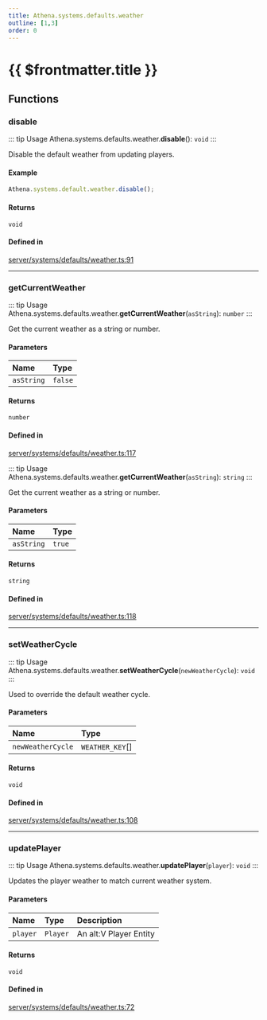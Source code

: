 ```yaml
---
title: Athena.systems.defaults.weather
outline: [1,3]
order: 0
---
```


# {{ $frontmatter.title }}


## Functions

### disable

::: tip Usage
Athena.systems.defaults.weather.**disable**(): `void`
:::

Disable the default weather from updating players.

#### Example
```ts
Athena.systems.default.weather.disable();
```

#### Returns

`void`

#### Defined in

[server/systems/defaults/weather.ts:91](https://github.com/Stuyk/altv-athena/blob/2b4a7e1/src/core/server/systems/defaults/weather.ts#L91)

___

### getCurrentWeather

::: tip Usage
Athena.systems.defaults.weather.**getCurrentWeather**(`asString`): `number`
:::

Get the current weather as a string or number.

#### Parameters

| Name | Type |
| :------ | :------ |
| `asString` | ``false`` |

#### Returns

`number`

#### Defined in

[server/systems/defaults/weather.ts:117](https://github.com/Stuyk/altv-athena/blob/2b4a7e1/src/core/server/systems/defaults/weather.ts#L117)

::: tip Usage
Athena.systems.defaults.weather.**getCurrentWeather**(`asString`): `string`
:::

Get the current weather as a string or number.

#### Parameters

| Name | Type |
| :------ | :------ |
| `asString` | ``true`` |

#### Returns

`string`

#### Defined in

[server/systems/defaults/weather.ts:118](https://github.com/Stuyk/altv-athena/blob/2b4a7e1/src/core/server/systems/defaults/weather.ts#L118)

___

### setWeatherCycle

::: tip Usage
Athena.systems.defaults.weather.**setWeatherCycle**(`newWeatherCycle`): `void`
:::

Used to override the default weather cycle.

#### Parameters

| Name | Type |
| :------ | :------ |
| `newWeatherCycle` | `WEATHER_KEY`[] |

#### Returns

`void`

#### Defined in

[server/systems/defaults/weather.ts:108](https://github.com/Stuyk/altv-athena/blob/2b4a7e1/src/core/server/systems/defaults/weather.ts#L108)

___

### updatePlayer

::: tip Usage
Athena.systems.defaults.weather.**updatePlayer**(`player`): `void`
:::

Updates the player weather to match current weather system.

#### Parameters

| Name | Type | Description |
| :------ | :------ | :------ |
| `player` | `Player` | An alt:V Player Entity |

#### Returns

`void`

#### Defined in

[server/systems/defaults/weather.ts:72](https://github.com/Stuyk/altv-athena/blob/2b4a7e1/src/core/server/systems/defaults/weather.ts#L72)
